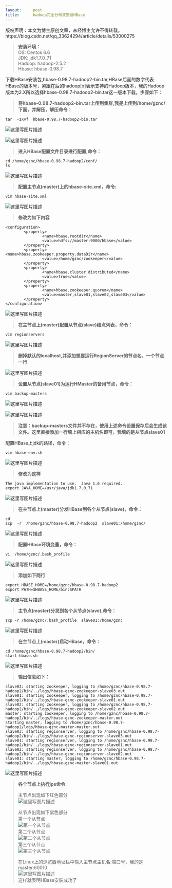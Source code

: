```yaml
---
layout:     post
title:      hadoop完全分布式安装HBase
---
```

<div id="article_content" class="article_content clearfix csdn-tracking-statistics" data-pid="blog" data-mod="popu_307" data-dsm="post">
								<div class="article-copyright">
					版权声明：本文为博主原创文章，未经博主允许不得转载。					https://blog.csdn.net/qq_33624294/article/details/53000275				</div>
								            <div id="content_views" class="markdown_views prism-atom-one-dark">
							<!-- flowchart 箭头图标 勿删 -->
							<svg xmlns="http://www.w3.org/2000/svg" style="display: none;"><path stroke-linecap="round" d="M5,0 0,2.5 5,5z" id="raphael-marker-block" style="-webkit-tap-highlight-color: rgba(0, 0, 0, 0);"></path></svg>
							<blockquote>
  <p><strong>安装环境：</strong> <br>
  OS: Centos 6.6 <br>
  JDK: jdk1.7.0_71 <br>
  Hadoop: hadoop-2.5.2 <br>
  Hbase: hbase-0.98.7</p>
</blockquote>

<p>下载HBase安装包,hbase-0.98.7-hadoop2-bin.tar,HBase后面的数字代表HBase的版本号，紧跟在后的hadoop[x]表示支持的Hadoop版本，我的Hadoop版本为2.X所以选择hbase-0.98.7-hadoop2-bin.tar这一版本下载。步骤如下：</p>

<blockquote>
  <p><strong>将hbase-0.98.7-hadoop2-bin.tar上传到集群,我是上传到/home/gznc/下面，并解压，解压命令：</strong></p>
</blockquote>

<pre class="prettyprint"><code class=" hljs lasso">tar  <span class="hljs-attribute">-zxvf</span>  hbase<span class="hljs-subst">-</span><span class="hljs-number">0.98</span><span class="hljs-number">.7</span><span class="hljs-attribute">-hadoop2</span><span class="hljs-attribute">-bin</span><span class="hljs-built_in">.</span>tar</code></pre>

<p><img src="https://img-blog.csdn.net/20161101181331890" alt="这里写图片描述" title=""></p>

<p><img src="https://img-blog.csdn.net/20161101181511627" alt="这里写图片描述" title=""></p>

<blockquote>
  <p><strong>进入HBase配置文件目录进行配置,命令：</strong></p>
</blockquote>

<pre class="prettyprint"><code class=" hljs bash"><span class="hljs-built_in">cd</span> /home/gznc/hbase-<span class="hljs-number">0.98</span>.<span class="hljs-number">7</span>-hadoop2/conf/
ls</code></pre>

<p><img src="https://img-blog.csdn.net/20161101185245610" alt="这里写图片描述" title=""></p>

<blockquote>
  <p><strong>配置主节点(master)上的hbase-site.xml，命令:</strong></p>
</blockquote>

<pre class="prettyprint"><code class=" hljs lasso">vim hbase<span class="hljs-attribute">-site</span><span class="hljs-built_in">.</span><span class="hljs-built_in">xml</span></code></pre>

<p><img src="https://img-blog.csdn.net/20161101185648602" alt="这里写图片描述" title=""></p>

<blockquote>
  <p><strong>修改为如下内容</strong></p>
</blockquote>



<pre class="prettyprint"><code class=" hljs xml"><span class="hljs-tag">&lt;<span class="hljs-title">configuration</span>&gt;</span>
        <span class="hljs-tag">&lt;<span class="hljs-title">property</span>&gt;</span>
                <span class="hljs-tag">&lt;<span class="hljs-title">name</span>&gt;</span>hbase.rootdir<span class="hljs-tag">&lt;/<span class="hljs-title">name</span>&gt;</span>
                <span class="hljs-tag">&lt;<span class="hljs-title">value</span>&gt;</span>hdfs://master:9000/hbase<span class="hljs-tag">&lt;/<span class="hljs-title">value</span>&gt;</span>
        <span class="hljs-tag">&lt;/<span class="hljs-title">property</span>&gt;</span>
        <span class="hljs-tag">&lt;<span class="hljs-title">property</span>&gt;</span>                                  <span class="hljs-tag">&lt;<span class="hljs-title">name</span>&gt;</span>hbase.zookeeper.property.dataDir<span class="hljs-tag">&lt;/<span class="hljs-title">name</span>&gt;</span>
                <span class="hljs-tag">&lt;<span class="hljs-title">value</span>&gt;</span>/home/gznc/zookeeper<span class="hljs-tag">&lt;/<span class="hljs-title">value</span>&gt;</span>
        <span class="hljs-tag">&lt;/<span class="hljs-title">property</span>&gt;</span>
        <span class="hljs-tag">&lt;<span class="hljs-title">property</span>&gt;</span>
                <span class="hljs-tag">&lt;<span class="hljs-title">name</span>&gt;</span>hbase.cluster.distributed<span class="hljs-tag">&lt;/<span class="hljs-title">name</span>&gt;</span>
                <span class="hljs-tag">&lt;<span class="hljs-title">value</span>&gt;</span>true<span class="hljs-tag">&lt;/<span class="hljs-title">value</span>&gt;</span>
        <span class="hljs-tag">&lt;/<span class="hljs-title">property</span>&gt;</span>
        <span class="hljs-tag">&lt;<span class="hljs-title">property</span>&gt;</span>
                <span class="hljs-tag">&lt;<span class="hljs-title">name</span>&gt;</span>hbase.zookeeper.quorum<span class="hljs-tag">&lt;/<span class="hljs-title">name</span>&gt;</span>
                <span class="hljs-tag">&lt;<span class="hljs-title">value</span>&gt;</span>master,slave01,slave02,slave03<span class="hljs-tag">&lt;/<span class="hljs-title">value</span>&gt;</span>
        <span class="hljs-tag">&lt;/<span class="hljs-title">property</span>&gt;</span>
<span class="hljs-tag">&lt;/<span class="hljs-title">configuration</span>&gt;</span></code></pre>

<p><img src="https://img-blog.csdn.net/20161101190909757" alt="这里写图片描述" title=""></p>

<blockquote>
  <p><strong>在主节点上(master)配置从节点(slave)结点列表，命令：</strong></p>
</blockquote>



<pre class="prettyprint"><code class=" hljs ">vim regionservers</code></pre>

<p><img src="https://img-blog.csdn.net/20161101191635318" alt="这里写图片描述" title=""></p>

<blockquote>
  <p><strong>删掉默认的localhost,并添加想要运行RegionServer的节点名，一个节点一行</strong></p>
</blockquote>

<p><img src="https://img-blog.csdn.net/20161101191838555" alt="这里写图片描述" title=""></p>

<blockquote>
  <p><strong>设置从节点(slave01)为运行HMaster的备用节点，命令：</strong></p>
</blockquote>



<pre class="prettyprint"><code class=" hljs lasso">vim backup<span class="hljs-attribute">-masters</span></code></pre>

<p><img src="https://img-blog.csdn.net/20161101192717426" alt="这里写图片描述" title=""></p>

<p><img src="https://img-blog.csdn.net/20161101193637611" alt="这里写图片描述" title=""></p>

<blockquote>
  <p><strong>注意：backup-masters文件并不存在，使用上述命令设置保存后会生成该文件。这里直接添加一行填上相应的主机名即可，我填的是从节点slave01</strong></p>
</blockquote>

<p>配置HBase上jdk的路径，命令：</p>



<pre class="prettyprint"><code class=" hljs avrasm">vim hbase-env<span class="hljs-preprocessor">.sh</span></code></pre>

<p><img src="https://img-blog.csdn.net/20161101194344026" alt="这里写图片描述" title=""></p>

<blockquote>
  <p><strong>修改为这样</strong></p>
</blockquote>

<pre class="prettyprint"><code class=" hljs rust">The java implementation to <span class="hljs-keyword">use</span>.  Java <span class="hljs-number">1.6</span> required.
<span class="hljs-keyword">export</span> JAVA_HOME=/usr/java/jdk1.<span class="hljs-number">7.0_71</span></code></pre>

<p><img src="https://img-blog.csdn.net/20161101194400010" alt="这里写图片描述" title=""></p>

<blockquote>
  <p><strong>在主节点上(master)分发HBase到各个从节点(slave)，命令：</strong></p>
</blockquote>

<pre class="prettyprint"><code class=" hljs lasso">cd
scp  <span class="hljs-attribute">-r</span>  /home/gznc/hbase<span class="hljs-subst">-</span><span class="hljs-number">0.98</span><span class="hljs-number">.7</span><span class="hljs-attribute">-hadoop2</span>  slave01:/home/gznc<span class="hljs-subst">/</span></code></pre>

<p><img src="https://img-blog.csdn.net/20161101194907564" alt="这里写图片描述" title=""></p>

<blockquote>
  <p><strong>配置HBase环境变量，命令：</strong></p>
</blockquote>



<pre class="prettyprint"><code class=" hljs avrasm">vi  /home/gznc/<span class="hljs-preprocessor">.bash</span>_profile</code></pre>

<p><img src="https://img-blog.csdn.net/20161101195448947" alt="这里写图片描述" title=""></p>

<blockquote>
  <p><strong>添加如下两行</strong></p>
</blockquote>

<pre class="prettyprint"><code class=" hljs bash"><span class="hljs-keyword">export</span> HBASE_HOME=/home/gznc/hbase-<span class="hljs-number">0.98</span>.<span class="hljs-number">7</span>-hadoop2
<span class="hljs-keyword">export</span> PATH=<span class="hljs-variable">$HBASE_HOME</span>/bin:<span class="hljs-variable">$PATH</span></code></pre>

<p><img src="https://img-blog.csdn.net/20161101195804217" alt="这里写图片描述" title=""></p>

<blockquote>
  <p><strong>主节点(master)分发到各个从节点(slave),命令：</strong></p>
</blockquote>



<pre class="prettyprint"><code class=" hljs javascript">scp -r /home/gznc/.bash_profile  slave01:<span class="hljs-regexp">/home/g</span>znc</code></pre>

<p><img src="https://img-blog.csdn.net/20161101200129827" alt="这里写图片描述" title=""></p>

<blockquote>
  <p><strong>在主节点上(master)启动HBase，命令：</strong></p>
</blockquote>

<pre class="prettyprint"><code class=" hljs lasso">cd /home/gznc/hbase<span class="hljs-subst">-</span><span class="hljs-number">0.98</span><span class="hljs-number">.7</span><span class="hljs-attribute">-hadoop2</span>/bin<span class="hljs-subst">/</span>
start<span class="hljs-attribute">-hbase</span><span class="hljs-built_in">.</span>sh </code></pre>

<p><img src="https://img-blog.csdn.net/20161101200431429" alt="这里写图片描述" title=""></p>

<blockquote>
  <p><strong>输出信息如下：</strong></p>
</blockquote>

<pre class="prettyprint"><code class=" hljs lasso">slave03: starting zookeeper, logging <span class="hljs-keyword">to</span> /home/gznc/hbase<span class="hljs-subst">-</span><span class="hljs-number">0.98</span><span class="hljs-number">.7</span><span class="hljs-attribute">-hadoop2</span>/bin<span class="hljs-subst">/</span><span class="hljs-built_in">..</span>/logs/hbase<span class="hljs-attribute">-gznc</span><span class="hljs-attribute">-zookeeper</span><span class="hljs-attribute">-slave03</span><span class="hljs-built_in">.</span>out
slave01: starting zookeeper, logging <span class="hljs-keyword">to</span> /home/gznc/hbase<span class="hljs-subst">-</span><span class="hljs-number">0.98</span><span class="hljs-number">.7</span><span class="hljs-attribute">-hadoop2</span>/bin<span class="hljs-subst">/</span><span class="hljs-built_in">..</span>/logs/hbase<span class="hljs-attribute">-gznc</span><span class="hljs-attribute">-zookeeper</span><span class="hljs-attribute">-slave01</span><span class="hljs-built_in">.</span>out
slave02: starting zookeeper, logging <span class="hljs-keyword">to</span> /home/gznc/hbase<span class="hljs-subst">-</span><span class="hljs-number">0.98</span><span class="hljs-number">.7</span><span class="hljs-attribute">-hadoop2</span>/bin<span class="hljs-subst">/</span><span class="hljs-built_in">..</span>/logs/hbase<span class="hljs-attribute">-gznc</span><span class="hljs-attribute">-zookeeper</span><span class="hljs-attribute">-slave02</span><span class="hljs-built_in">.</span>out
master: starting zookeeper, logging <span class="hljs-keyword">to</span> /home/gznc/hbase<span class="hljs-subst">-</span><span class="hljs-number">0.98</span><span class="hljs-number">.7</span><span class="hljs-attribute">-hadoop2</span>/bin<span class="hljs-subst">/</span><span class="hljs-built_in">..</span>/logs/hbase<span class="hljs-attribute">-gznc</span><span class="hljs-attribute">-zookeeper</span><span class="hljs-attribute">-master</span><span class="hljs-built_in">.</span>out
starting master, logging <span class="hljs-keyword">to</span> /home/gznc/hbase<span class="hljs-subst">-</span><span class="hljs-number">0.98</span><span class="hljs-number">.7</span><span class="hljs-attribute">-hadoop2</span>/logs/hbase<span class="hljs-attribute">-gznc</span><span class="hljs-attribute">-master</span><span class="hljs-attribute">-master</span><span class="hljs-built_in">.</span>out
slave03: starting regionserver, logging <span class="hljs-keyword">to</span> /home/gznc/hbase<span class="hljs-subst">-</span><span class="hljs-number">0.98</span><span class="hljs-number">.7</span><span class="hljs-attribute">-hadoop2</span>/bin<span class="hljs-subst">/</span><span class="hljs-built_in">..</span>/logs/hbase<span class="hljs-attribute">-gznc</span><span class="hljs-attribute">-regionserver</span><span class="hljs-attribute">-slave03</span><span class="hljs-built_in">.</span>out
slave01: starting regionserver, logging <span class="hljs-keyword">to</span> /home/gznc/hbase<span class="hljs-subst">-</span><span class="hljs-number">0.98</span><span class="hljs-number">.7</span><span class="hljs-attribute">-hadoop2</span>/bin<span class="hljs-subst">/</span><span class="hljs-built_in">..</span>/logs/hbase<span class="hljs-attribute">-gznc</span><span class="hljs-attribute">-regionserver</span><span class="hljs-attribute">-slave01</span><span class="hljs-built_in">.</span>out
slave02: starting regionserver, logging <span class="hljs-keyword">to</span> /home/gznc/hbase<span class="hljs-subst">-</span><span class="hljs-number">0.98</span><span class="hljs-number">.7</span><span class="hljs-attribute">-hadoop2</span>/bin<span class="hljs-subst">/</span><span class="hljs-built_in">..</span>/logs/hbase<span class="hljs-attribute">-gznc</span><span class="hljs-attribute">-regionserver</span><span class="hljs-attribute">-slave02</span><span class="hljs-built_in">.</span>out
slave01: starting master, logging <span class="hljs-keyword">to</span> /home/gznc/hbase<span class="hljs-subst">-</span><span class="hljs-number">0.98</span><span class="hljs-number">.7</span><span class="hljs-attribute">-hadoop2</span>/bin<span class="hljs-subst">/</span><span class="hljs-built_in">..</span>/logs/hbase<span class="hljs-attribute">-gznc</span><span class="hljs-attribute">-master</span><span class="hljs-attribute">-slave01</span><span class="hljs-built_in">.</span>out</code></pre>

<p><img src="https://img-blog.csdn.net/20161101200835050" alt="这里写图片描述" title=""></p>

<blockquote>
  <p><strong>各个节点上执行jps命令</strong></p>
  
  <p>主节点出现如下红色部分 <br>
  <img src="https://img-blog.csdn.net/20161101201036895" alt="这里写图片描述" title=""></p>
  
  <p>从节点出现如下紫色部分 <br>
  第一个从节点 <br>
  <img src="https://img-blog.csdn.net/20161101201714336" alt="第一个从节点" title=""> <br>
  第二个从节点 <br>
  <img src="https://img-blog.csdn.net/20161101201257599" alt="第二个从节点" title=""> <br>
  第三个从节点 <br>
  <img src="https://img-blog.csdn.net/20161101201955573" alt="第三个从节点" title=""></p>
  
  <p>在Linux上的浏览器地址栏中输入主节点主机名:端口号，我的是master:60010 <br>
  <img src="https://img-blog.csdn.net/20161101203423063" alt="这里写图片描述" title=""> <br>
  这样就表明HBase安装成功了</p>
</blockquote>            </div>
						<link href="https://csdnimg.cn/release/phoenix/mdeditor/markdown_views-9e5741c4b9.css" rel="stylesheet">
                </div>